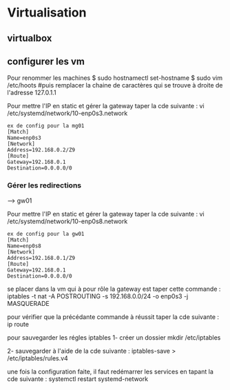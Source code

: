 # Virtualisation

## virtualbox 


## configurer les vm 
Pour renommer les machines
$ sudo hostnamectl set-hostname <name>
$ sudo vim /etc/hoots #puis remplacer la chaine de caractères qui se
trouve à droite de l'adresse 127.0.1.1

Pour mettre l'IP en static et gérer la gateway taper la cde suivante : 
vi /etc/systemd/network/10-enp0s3.network 

    ex de config pour la mg01
    [Match]
    Name=enp0s3
    [Network]
    Address=192.168.0.2/Z9
    [Route]
    Gateway=192.168.0.1
    Destination=0.0.0.0/0


### Gérer les redirections 
--> gw01

Pour mettre l'IP en static et gérer la gateway taper la cde suivante : 
vi /etc/systemd/network/10-enp0s8.network 

    ex de config pour la gw01
    [Match]
    Name=enp0s8
    [Network]
    Address=192.168.0.1/Z9
    [Route]
    Gateway=192.168.0.1
    Destination=0.0.0.0/0

se placer dans la vm qui à pour rôle la gateway est taper cette commande : 
iptables -t nat -A POSTROUTING -s 192.168.0.0/24 -o enp0s3 -j MASQUERADE

pour vérifier que la précédante commande à réussit taper la cde suivante : 
ip route 

pour sauvegarder les régles iptables 
1- créer un dossier
mkdir /etc/iptables

2- sauvegarder à l'aide de la cde suivante : 
iptables-save > /etc/iptables/rules.v4

une fois la configuration faite, il faut redémarrer les services en tapant la cde suivante : 
systemctl restart systemd-network








